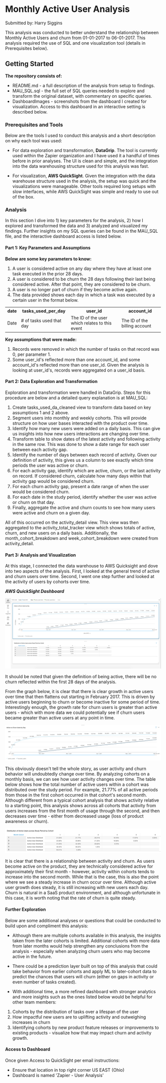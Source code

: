 # Monthly Active User Analysis
Submitted by: Harry Siggins

This analysis was conducted to better understand the relationship between Monthly Active Users and churn from 01-01-2017 to 06-01-2017. This analysis required the use of SQL and one visualization tool (details in Prerequisites below).

## Getting Started

**The repository consists of:**

- README.md - a full description of the analysis from setup to findings.
- MAU_SQL.sql - the full set of SQL queries needed to explore and transform the original dataset, with commentary on specific queries.
- DashboardImages - screenshots from the dashboard I created for visualization. Access to this dashboard in an interactive setting is described below.

### Prerequisites and Tools

Below are the tools I used to conduct this analysis and a short description on why each tool was used:

- For data exploration and transformation, **DataGrip**. The tool is currently used within the Zapier organization and I have used it a handful of times before in prior analyses. The UI is clean and simple, and the integration into the data warehousing structure used for this analysis was fast.

- For visualization, **AWS QuickSight**. Given the integration with the data warehouse structure used in the analysis, the setup was quick and the visualizations were manageable. Other tools required long setups with slow interfaces, while AWS QuickSight was simple and ready to use out of the box.

### Analysis

In this section I dive into 1) key parameters for the analysis, 2) how I explored and transformed the data and 3) analyzed and visualized my findings. Further insights on my SQL queries can be found in the MAU_SQL file, and the interactive dashboard access is listed below.

#### Part 1: Key Parameters and Assumptions

**Below are some key parameters to know:**

1. A user is considered active on any day where they have at least one task executed in the prior 28 days.
2. A user is considered to be churn the 28 days following their last being considered active. After that point, they are considered to be churn.
3. A user is no longer part of churn if they become active again.
4. The data provided shows each day in which a task was executed by a certain user in the format below.

<table>
  <tr>
    <th>date</th>
    <th>tasks_used_per_day</th>
    <th>user_id</th>
    <th>account_id</th>
  </tr>
  <tr>
    <td>Date</td>
    <td># of tasks used that day</td>
    <td>The ID of the user which relates to this event</td>
    <td>The ID of the billing account</td>
  </tr>
</table>

**Key assumptions that were made:**

1. Records were removed in which the number of tasks on that record was 0, per parameter 1.
2. Some user_id's reflected more than one account_id, and some account_id's reflected more than one user_id. Given the analysis is looking at user_id's, records were aggregated on a user_id basis.

#### Part 2: Data Exploration and Transformation

Exploration and transformation were handled in DataGrip. Steps for this procedure are below and a detailed query explanation is at MAU_SQL:

1. Create tasks_used_da_cleaned view to transform data based on key assumptions 1 and 2 above.
2. Segment users into monthly and weekly cohorts. This will provide structure on how user bases interacted with the product over time.
3. Identify how many new users were added on a daily basis. This can give us insights into how new users interactions are changing over time.
4. Transform table to show dates of the latest activity and following activity in the same row. This was done to show a date range for each user between each activity gap.
5. Identify the number of days between each record of activity. Given our definition of activity, this gives us a column to see exactly which time periods the user was active or churn.
5. For each activity gap, identify which are active, churn, or the last activity on record. If considered churn, calculate how many days within that activity gap would be considered churn.
6. For each churn activity gap, present a date range of when the user would be considered churn.
7. For each date in the study period, identify whether the user was active or churn on that day.
8. Finally, aggregate the active and churn counts to see how many users were active and churn on a given day.

All of this occurred on the activity_detail view. This view was then aggregated to the activity_total_tracker view which shows totals of active, churn, and new users on a daily basis. Additionally, the month_cohort_breakdown and week_cohort_breakdown were created from activity_detail.

#### Part 3: Analysis and Visualization

At this stage, I connected the data warehouse to AWS Quicksight and dove into two aspects of the analysis. First, I looked at the general trend of active and churn users over time. Second, I went one step further and looked at the activity of users by cohorts over time.

***AWS QuickSight Dashboard***

![alt text](https://github.com/harrysiggins/zapier/blob/master/DashboardImages/Dashboard_Whole.png)

It should be noted that given the definition of being active, there will be no churn reflected within the first 28 days of the analysis.

From the graph below, it is clear that there is clear growth in active users over time that then flattens out starting in February 2017. This is driven by active users beginning to churn or become inactive for some period of time. Interestingly enough, the growth rate for churn users is greater than active users - which with more data we could potentially see if churn users became greater than active users at any point in time. 

![alt text](https://github.com/harrysiggins/zapier/blob/master/DashboardImages/Active%20vs%20Churn.png)

This obviously doesn't tell the whole story, as user activity and churn behavior will undoubtedly change over time. By analyzing cohorts on a monthly basis, we can see how user activity changes over time. The table below shows how the total number of active users within a cohort was distributed over the study period. For example, 21.77% of all active periods from those in the first cohort occurred in that cohort's second month. Although different from a typical cohort analysis that shows activity relative to a starting point, this analysis shows across all cohorts that activity from users increases from the first month of usage through the second, and then decreases over time - either from decreased usage (loss of product awareness or churn).

![alt text](https://github.com/harrysiggins/zapier/blob/master/DashboardImages/Cohort.png)

It is clear that there is a relationship between activity and churn. As users become active on the product, they are technically considered active for approximately their first month - however, activity within cohorts tends to increase into the second month. While that is the case, this is also the point where we see a steady increase in churn occur over time. Although active user growth does steady, it is still increasing with new users each day. Churn is natural in a SaaS product environment, and although unfortunate in this case, it is worth noting that the rate of churn is quite steady.

#### Further Exploration

Below are some additional analyses or questions that could be conducted to build upon and compliment this analysis:

- Although there are multiple cohorts available in this analysis, the insights taken from the later cohorts is limited. Additional cohorts with more data from later months would help strengthen any conclusions from the analysis - especially when analyzing churn users who may become active in the future.

- There could be a prediction layer built on top of this analysis that could take behavior from earlier cohorts and apply ML to later-cohort data to predict the chances that users will churn (either on gaps in activity or even number of tasks created).

- With additional time, a more refined dashboard with stronger analytics and more insights such as the ones listed below would be helpful for other team members:
1. Cohorts by the distribution of tasks over a lifespan of the user
2. How impactful new users are to uplifting activity and outweighing increases in churn
3. Identifying cohorts by new product feature releases or improvements to existing products - visualize how that may impact churn and activity growth.

#### Access to Dashboard

Once given Access to QuickSight per email instructions:

- Ensure that location in top right corner US EAST (Ohio)
- Dashboard is named 'Zapier - User Analysis'


